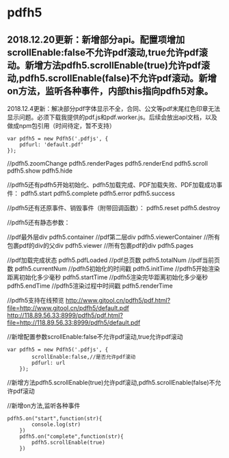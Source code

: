 # pdfh5
## 2018.12.20更新：新增部分api。配置项增加scrollEnable:false不允许pdf滚动,true允许pdf滚动。新增方法pdfh5.scrollEnable(true)允许pdf滚动,pdfh5.scrollEnable(false)不允许pdf滚动。新增on方法，监听各种事件，内部this指向pdfh5对象。

2018.12.4更新：解决部分pdf字体显示不全，合同、公文等pdf末尾红色印章无法显示问题。必须下载我提供的pdf.js和pdf.worker.js。后续会放出api文档，以及做成npm包引用（时间待定，暂不支持）

	var pdfh5 = new Pdfh5('.pdfjs', {
		pdfurl: 'default.pdf'
	});

//pdfh5.zoomChange pdfh5.renderPages pdfh5.renderEnd pdfh5.scroll pdfh5.show pdfh5.hide

//pdfh5还有pdfh5开始初始化、pdfh5加载完成、PDF加载失败、PDF加载成功事件：   pdfh5.start pdfh5.complete pdfh5.error pdfh5.success 

//pdfh5还有还原事件、销毁事件（附带回调函数）：   pdfh5.reset pdfh5.destroy 

//pdfh5还有静态参数： 

//pdf最外层div pdfh5.container
//pdf第二层div pdfh5.viewerContainer
//所有包裹pdf的div的父div pdfh5.viewer
//所有包裹pdf的div pdfh5.pages

//pdf加载完成状态 pdfh5.pdfLoaded
//pdf总页数 pdfh5.totalNum
//pdf当前页数 pdfh5.currentNum
//pdfh5初始化的时间戳 pdfh5.initTime
//pdfh5开始渲染距离初始化多少毫秒 pdfh5.startTime
//pdfh5渲染完毕距离初始化多少毫秒  pdfh5.endTime
//pdfh5渲染过程中时间戳   pdfh5.renderTime

//pdfh5支持在线预览 
http://www.gjtool.cn/pdfh5/pdf.html?file=http://www.gjtool.cn/pdfh5/default.pdf
http://118.89.56.33:8999/pdfh5/pdf.html?file=http://118.89.56.33:8999/pdfh5/default.pdf

//新增配置参数scrollEnable:false不允许pdf滚动,true允许pdf滚动

	var pdfh5 = new Pdfh5('.pdfjs', {
 			scrollEnable:false,//是否允许pdf滚动
			pdfurl: url
		});
		
//新增方法pdfh5.scrollEnable(true)允许pdf滚动,pdfh5.scrollEnable(false)不允许pdf滚动

//新增on方法,监听各种事件

	pdfh5.on("start",function(str){
 			console.log(str)
 		})
		pdfh5.on("complete",function(str){
 			pdfh5.scrollEnable(true)
		})

